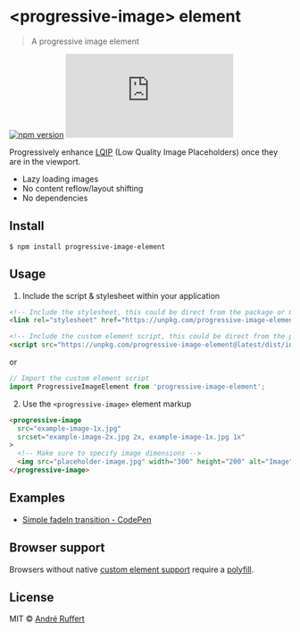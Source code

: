 # &lt;progressive-image&gt; element

> A progressive image element

[![npm version](https://img.shields.io/npm/v/progressive-image-element.svg)](https://www.npmjs.com/package/progressive-image-element)
![GitHub file size in bytes](https://img.shields.io/github/size/andreruffert/progressive-image-element/index.js)

Progressively enhance [LQIP](http://www.guypo.com/introducing-lqip-low-quality-image-placeholders) (Low Quality Image Placeholders) once they are in the viewport.

* Lazy loading images
* No content reflow/layout shifting
* No dependencies


## Install

```console
$ npm install progressive-image-element
```


## Usage

1. Include the script & stylesheet within your application

  ```html
  <!-- Include the stylesheet, this could be direct from the package or CDN -->
  <link rel="stylesheet" href="https://unpkg.com/progressive-image-element@latest/dist/progressive-image-element.css" />

  <!-- Include the custom element script, this could be direct from the package or CDN -->
  <script src="https://unpkg.com/progressive-image-element@latest/dist/index.js"></script>
  ```

  or

  ```js
  // Import the custom element script
  import ProgressiveImageElement from 'progressive-image-element';
  ```

2. Use the `<progressive-image>` element markup

  ```html
  <progressive-image
    src="example-image-1x.jpg"
    srcset="example-image-2x.jpg 2x, example-image-1x.jpg 1x"
  >
    <!-- Make sure to specify image dimensions -->
    <img src="placeholder-image.jpg" width="300" height="200" alt="Image" />
  </progressive-image>
  ```


## Examples
- [Simple fadeIn transition - CodePen](https://codepen.io/andreruffert/full/mdyZLrQ)


## Browser support

Browsers without native [custom element support][support] require a [polyfill][].

[support]: https://caniuse.com/#feat=custom-elementsv1
[polyfill]: https://github.com/webcomponents/custom-elements


## License

MIT © [André Ruffert](https://andreruffert.com)
